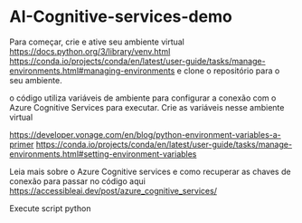 # AI-Cognitive-services-demo

Para começar, crie e ative seu ambiente virtual 
https://docs.python.org/3/library/venv.html
https://conda.io/projects/conda/en/latest/user-guide/tasks/manage-environments.html#managing-environments
e clone o repositório para o seu ambiente.

o código utiliza variáveis de ambiente para configurar a conexão com o Azure Cognitive Services para executar. Crie as variáveis nesse ambiente virtual

https://developer.vonage.com/en/blog/python-environment-variables-a-primer
https://conda.io/projects/conda/en/latest/user-guide/tasks/manage-environments.html#setting-environment-variables

Leia mais sobre o Azure Cognitive services e como recuperar as chaves de conexão para passar no código aqui
https://accessibleai.dev/post/azure_cognitive_services/

Execute script python 
